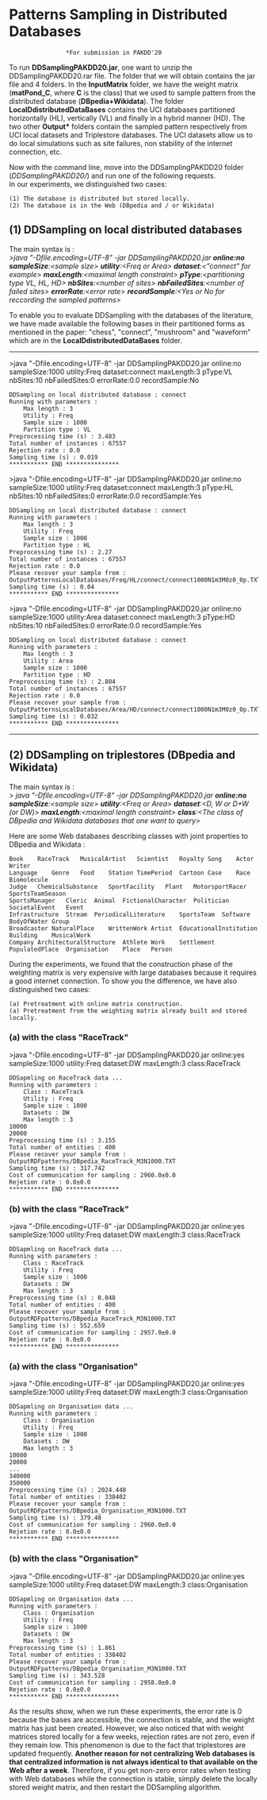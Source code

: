 <h1>Patterns Sampling in Distributed Databases</h1>

					*For submission in PAKDD'20

To run <b>DDSamplingPAKDD20.jar</b>, one want to unzip the DDSamplingPAKDD20.rar file. The folder that we will obtain contains the jar file and 4 folders. In the <b>InputMatrix</b> folder, we have the weight matrix (<b>matPond_C</b>, where <b>C</b> is the class) that we used to sample pattern from the distributed database (<b>DBpedia+Wikidata</b>). The folder <b>LocalDdistributedDataBases</b> contains the UCI databases partitioned horizontally (HL), vertically (VL) and finally in a hybrid manner (HD). The two other <b>Output*</b> folders contain the sampled pattern respectively from  UCI local datasets and Triplestore databases. The UCI datasets allow us to do local simulations such as site failures, non stability of the internet connection, etc.

Now with the command line, move into the DDSamplingPAKDD20 folder (<i>DDSamplingPAKDD20/</i>) and run one of the following requests.<br> In our experiments, we distinguished two cases: 

	(1) The database is distributed but stored locally. 
	(2) The database is in the Web (DBpedia and / or Wikidata)

<h2>(1) DDSampling on local distributed databases</h2>

The main syntax is : <br>
	<i>\>java "-Dfile.encoding=UTF-8" -jar DDSamplingPAKDD20.jar <b>online:no</b> <b>sampleSize</b>:\<sample size\> <b>utility</b>:\<Freq or Area\> <b>dataset</b>:\<"connect" for example\> <b>maxLength</b>:\<maximal length constraint\> <b>pType</b>:\<partitioning type VL, HL, HD\> <b>nbSites</b>:\<number of sites\> <b>nbFailedSites</b>:\<number of failed sites\> <b>errorRate</b>:\<error rate\> <b>recordSample</b>:\<Yes or No for reccording the sampled patterns\> </i><br>


To enable you to evaluate DDSampling with the databases of the literature, we have made available the following bases in their partitioned forms as mentioned in the paper: "chess", "connect", "mushroom" and "waveform" which are in the <b> LocalDdistributedDataBases</b> folder.

	
********************************************************************************************************************************
	
\>java "-Dfile.encoding=UTF-8" -jar DDSamplingPAKDD20.jar online:no sampleSize:1000 utility:Freq dataset:connect maxLength:3 pType:VL nbSites:10 nbFailedSites:0 errorRate:0.0 recordSample:No

	DDSampling on local distributed database : connect
	Running with parameters :
		Max length : 3
		Utility : Freq
		Sample size : 1000
		Partition type : VL
	Preprocessing time (s) : 3.483
	Total number of instances : 67557
	Rejection rate : 0.0
	Sampling time (s) : 0.019
	*********** END ***************

\>java "-Dfile.encoding=UTF-8" -jar DDSamplingPAKDD20.jar online:no sampleSize:1000 utility:Freq dataset:connect maxLength:3 pType:HL nbSites:10 nbFailedSites:0 errorRate:0.0 recordSample:Yes

	DDSampling on local distributed database : connect
	Running with parameters :
		Max length : 3
		Utility : Freq
		Sample size : 1000
		Partition type : HL
	Preprocessing time (s) : 2.27
	Total number of instances : 67557
	Rejection rate : 0.0
	Please recover your sample from :
	OutputPatternsLocalDatabases/Freq/HL/connect/connect1000N1m3M0z0_0p.TXT
	Sampling time (s) : 0.04
	*********** END ***************
	

\>java "-Dfile.encoding=UTF-8" -jar DDSamplingPAKDD20.jar online:no sampleSize:1000 utility:Area dataset:connect maxLength:3 pType:HD nbSites:10 nbFailedSites:0 errorRate:0.0 recordSample:Yes

	DDSampling on local distributed database : connect
	Running with parameters :
		Max length : 3
		Utility : Area
		Sample size : 1000
		Partition type : HD
	Preprocessing time (s) : 2.804
	Total number of instances : 67557
	Rejection rate : 0.0
	Please recover your sample from :
	OutputPatternsLocalDatabases/Area/HD/connect/connect1000N1m3M0z0_0p.TXT
	Sampling time (s) : 0.032
	*********** END ***************
	
	
********************************************************************************************************************************

<h2>(2) DDSampling on triplestores (DBpedia and Wikidata)</h2>

The main syntax is : <br>
<i>\> java "-Dfile.encoding=UTF-8" -jar DDSamplingPAKDD20.jar  <b>online:no</b> <b>sampleSize</b>:\<sample size\> <b>utility</b>:\<Freq or Area\> <b>dataset</b>:\<D, W or D+W (or DW)\> <b>maxLength</b>:\<maximal length constraint\> <b>class</b>:\<The class of DBpedia and Wikidata databases that one want to query\></i><br>
	
Here are some Web databases describing classes with joint properties to DBpedia and Wikidata :

	Book	RaceTrack	MusicalArtist	Scientist	Royalty	Song	Actor	Writer
	Language	Genre	Food	Station	TimePeriod	Cartoon	Case	Race	Biomolecule
	Judge	ChemicalSubstance	SportFacility	Plant	MotorsportRacer	SportsTeamSeason
	SportsManager	Cleric	Animal	FictionalCharacter	Politician	SocietalEvent	Event
	Infrastructure	Stream	PeriodicalLiterature	SportsTeam	Software	BodyOfWater	Group
	Broadcaster	NaturalPlace	WrittenWork	Artist	EducationalInstitution	Building	MusicalWork
	Company	ArchitecturalStructure	Athlete	Work	Settlement	PopulatedPlace	Organisation	Place	Person
	
During the experiments, we found that the construction phase of the weighting matrix is ​​very expensive with large databases because it requires a good internet connection. To show you the difference, we have also distinguished two cases:

	(a) Pretreatment with online matrix construction.
	(a) Pretreatment from the weighting matrix already built and stored locally.
	
	
<h3>(a) with the class "RaceTrack"</h3>
	
\>java "-Dfile.encoding=UTF-8" -jar DDSamplingPAKDD20.jar online:yes sampleSize:1000 utility:Freq dataset:DW maxLength:3 class:RaceTrack
	
	DDSapmling on RaceTrack data ...
	Running with parameters :
		Class : RaceTrack
		Utility : Freq
		Sample size : 1000
		Datasets : DW
		Max length : 3
	10000
	20000
	Preprocessing time (s) : 3.155
	Total number of entities : 400
	Please recover your sample from :
	OutputRDFpatterns/DBpedia_RaceTrack_M3N1000.TXT
	Sampling time (s) : 317.742
	Cost of communication for sampling : 2960.0±0.0
	Rejetion rate : 0.0±0.0
	*********** END ***************

<h3>(b) with the class "RaceTrack"</h3>

\>java "-Dfile.encoding=UTF-8" -jar DDSamplingPAKDD20.jar online:yes sampleSize:1000 utility:Freq dataset:DW maxLength:3 class:RaceTrack
	
	DDSapmling on RaceTrack data ...
	Running with parameters :
		Class : RaceTrack
		Utility : Freq
		Sample size : 1000
		Datasets : DW
		Max length : 3
	Preprocessing time (s) : 0.048
	Total number of entities : 400
	Please recover your sample from :
	OutputRDFpatterns/DBpedia_RaceTrack_M3N1000.TXT
	Sampling time (s) : 552.659
	Cost of communication for sampling : 2957.0±0.0
	Rejetion rate : 0.0±0.0
	*********** END ***************

<h3>(a) with the class "Organisation"</h3>

\>java "-Dfile.encoding=UTF-8" -jar DDSamplingPAKDD20.jar online:yes sampleSize:1000 utility:Freq dataset:DW maxLength:3 class:Organisation

	DDSapmling on Organisation data ...
	Running with parameters :
		Class : Organisation
		Utility : Freq
		Sample size : 1000
		Datasets : DW
		Max length : 3
	10000
	20000
	...
	340000
	350000
	Preprocessing time (s) : 2024.448
	Total number of entities : 338402
	Please recover your sample from :
	OutputRDFpatterns/DBpedia_Organisation_M3N1000.TXT
	Sampling time (s) : 379.48
	Cost of communication for sampling : 2960.0±0.0
	Rejetion rate : 0.0±0.0
	*********** END ***************

<h3>(b) with the class "Organisation"</h3>

\>java "-Dfile.encoding=UTF-8" -jar DDSamplingPAKDD20.jar online:yes sampleSize:1000 utility:Freq dataset:DW maxLength:3 class:Organisation
	
	DDSapmling on Organisation data ...
	Running with parameters :
		Class : Organisation
		Utility : Freq
		Sample size : 1000
		Datasets : DW
		Max length : 3
	Preprocessing time (s) : 1.861
	Total number of entities : 338402
	Please recover your sample from :
	OutputRDFpatterns/DBpedia_Organisation_M3N1000.TXT
	Sampling time (s) : 343.528
	Cost of communication for sampling : 2958.0±0.0
	Rejetion rate : 0.0±0.0
	*********** END ***************

As the results show, when we run these experiments, the error rate is 0 because the bases are accessible, the connection is stable, and the weight matrix has just been created. However, we also noticed that with weight matrices stored locally for a few weeks, rejection rates are not zero, even if they remain low. This phenomenon is due to the fact that triplestores are updated frequently. <b>Another reason for not centralizing Web databases is that centralized information is not always identical to that available on the Web after a week</b>. Therefore, if you get non-zero error rates when testing with Web databases while the connection is stable, simply delete the locally stored weight matrix, and then restart the DDSampling algorithm.
